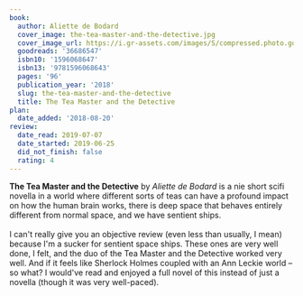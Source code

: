 ```yaml
---
book:
  author: Aliette de Bodard
  cover_image: the-tea-master-and-the-detective.jpg
  cover_image_url: https://i.gr-assets.com/images/S/compressed.photo.goodreads.com/books/1511987651l/36686547._SX98_.jpg
  goodreads: '36686547'
  isbn10: '1596068647'
  isbn13: '9781596068643'
  pages: '96'
  publication_year: '2018'
  slug: the-tea-master-and-the-detective
  title: The Tea Master and the Detective
plan:
  date_added: '2018-08-20'
review:
  date_read: 2019-07-07
  date_started: 2019-06-25
  did_not_finish: false
  rating: 4
---
```


**The Tea Master and the Detective** by *Aliette de Bodard* is a nie short scifi novella in a world where different sorts of teas can have a profound impact on how the human brain works, there is deep space that behaves entirely different from normal space, and we have sentient ships.<br /><br />I can't really give you an objective review (even less than usually, I mean) because I'm a sucker for sentient space ships. These ones are very well done, I felt, and the duo of the Tea Master and the Detective worked very well. And if it feels like Sherlock Holmes coupled with an Ann Leckie world – so what? I would've read and enjoyed a full novel of this instead of just a novella (though it was very well-paced).

